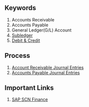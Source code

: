 ## Keywords

1. Accounts Receivable
2. Accounts Payable
3. General Ledger(G/L) Account
4. [Subledger](http://sapconfiguration.blogspot.com/2011/06/what-is-sub-ledger-how-is-it-linked-to.html)
5. [Debit & Credit](https://www.accountingtools.com/articles/2017/5/17/debits-and-credits)


## Process

1. [Account Receivable Journal Entries](https://sapfidocz.wordpress.com/2013/03/17/accounts-receivable-journal-entries/#comments)
2. [Accounts Payable Journal Entries](https://sapfidocz.wordpress.com/category/sap-journal-entries/accounts-payable-journal-entries/)


## Important Links
1. [SAP SCN Finance](https://wiki.scn.sap.com/wiki/display/ERPFI/Financial+Accounting)